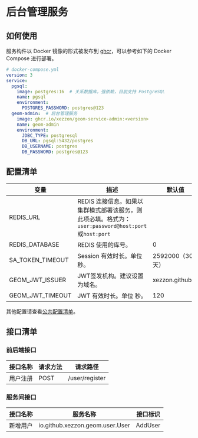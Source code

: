 # 后台管理服务

## 如何使用

服务构件以 Docker 镜像的形式被发布到 [ghcr](https://ghcr.io)，可以参考如下的 Docker Compose 进行部署。

```yaml
# docker-compose.yml
version: 3
service:
  pgsql:
    image: postgres:16  # 关系数据库，强依赖，目前支持 PostgreSQL
    name: pgsql
    environment:
      POSTGRES_PASSWORD: postgres@123
  geom-admin:  # 后台管理服务
    image: ghcr.io/xezzon/geom-service-admin:<version>
    name: geom-admin
    environment:
      JDBC_TYPE: postgresql
      DB_URL: pgsql:5432/postgres
      DB_USERNAME: postgres
      DB_PASSWORD: postgres@123
```

## 配置清单

| 变量               | 描述                                                                      | 默认值              |
|------------------|-------------------------------------------------------------------------|------------------|
| REDIS_URL        | REDIS 连接信息。如果以集群模式部署该服务，则此项必填。格式为：`user:password@host:port`或`host:port` |                  |
| REDIS_DATABASE   | REDIS 使用的库号。                                                            | 0                |
| SA_TOKEN_TIMEOUT | Session 有效时长。单位 秒。                                                      | 2592000（30天）     |
| GEOM_JWT_ISSUER  | JWT签发机构。建议设置为域名。                                                        | xezzon.github.io |
| GEOM_JWT_TIMEOUT | JWT 有效时长。单位 秒。                                                          | 120              |

其他配置请查看[公共配置清单](../../geom-spring-boot-starter/README.md)。

## 接口清单

### 前后端接口

| 接口名称 | 请求方法 | 请求路径           |
|------|------|----------------|
| 用户注册 | POST | /user/register |

### 服务间接口

| 接口名称 | 服务名称                            | 接口标识    |
|------|---------------------------------|---------|
| 新增用户 | io.github.xezzon.geom.user.User | AddUser |

